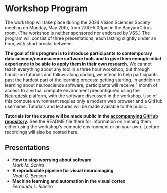 # Workshop Program

The workshop will take place during the 2024 Vision Sciences Society meeting on
Monday, May 20th, from 2:00-5:00pm in the Banyan/Citrus room. (The workshop is
neither sponsored nor endorsed by VSS.) The program will consist of three
presentations, each lasting slightly under an hour, with short breaks between.

**The goal of this program is to introduce participants to contemporary data
science/neuroscience software tools and to give them enough initial experience
to be able to apply them in their own research.** We cannot teach everything
about any tool in a three hour workshop, but through hands-on tutorials and
follow-along coding, we intend to help participants past the hardest part of the
learning process: getting starting. In addition to learning about neuroscience
software, participants will receive 1 month of access to a virtual compute
environment preconfigured using the [Neurodesk](https://neurodesk.org/)
platform, with the software discussed in the workshop. Use of this compute
environment requies only a modern web browser and a GitHub username. Tutorials
and lectures will be made available to the public.

**Tutorials for the course will be made public in the [accompanying GitHub
repository]({{side.githuburl}}).** See the README file there for information on
running them either using the workshop's compute environment or on your own.
Lecture recordings will also be posted here.

## Presentations

* **How to stop worrying about software**  
  *Mark M. Schira*  
  <!-- Insert abstract / edit title here! -->
* **A reproducible pipeline for visual neuroimaging**  
  *Noah C. Benson*  
  <!-- Insert abstract / edit title here! -->
* **Machine learning and automation in the visual cortex**  
  *Fernanda L. Ribeiro*  
  <!-- Insert abstract / edit title here! -->
